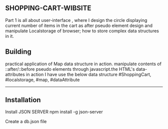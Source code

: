 ## SHOPPING-CART-WIBSITE

Part 1  is all about user-interface , where I design the circle displaying current number of items in the cart as after pseudo element  design and manipulate Localstorage of browser; how to store complex data structures in it.

## Building

 practical application of Map data structure in action.
 manipulate contents of ::after/::before pseudo elements through javascript.the HTML's data-attributes in action
       I have use the below data structure
 #ShoppingCart,  #localstorage, #map, #dataAttribute

 ****
 ## Installation
  
  Install JSON SERVER
npm install -g json-server

Create a db.json file